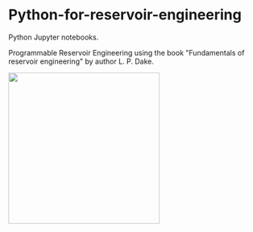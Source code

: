# Python-for-reservoir-engineering

Python Jupyter notebooks. 

Programmable Reservoir Engineering using the book "Fundamentals of reservoir engineering" by author L. P.  Dake. 


<img src= "image/Cover.jpg" width = "300" >

